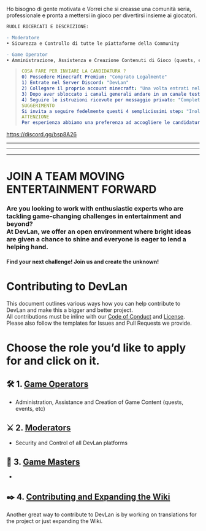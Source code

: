 Ho bisogno di gente motivata e Vorrei che si creasse una comunità seria, professionale e pronta a mettersi in gioco per divertirsi insieme ai giocatori.

```diff
RUOLI RICERCATI E DESCRIZIONE:

- Moderatore
• Sicurezza e Controllo di tutte le piattaforme della Community

- Game Operator
• Amministrazione, Assistenza e Creazione Contenuti di Gioco (quests, eventi, etc)
```
> ```yml
> COSA FARE PER INVIARE LA CANDIDATURA ?
> 0) Possedere Minecraft Premium: "Comprato Legalmente"
> 1) Entrate nel Server Discord: "DevLan"
> 2) Collegare il proprio account minecraft: "Una volta entrati nel server discord, collegate l'account di minecraft "
> 3) Dopo aver sbloccato i canali generali andare in un canale testuale qualsiasi ed eseguire il comando: " %apply "
> 4) Seguire le istruzioni ricevute per messaggio privato: "Completare la domanda, confermare l'invio."
> SUGGERIMENTO
> Si invita a seguire fedelmente questi 4 semplicissimi step: "Inoltre potete tranquillamente rispondere alle domande in Italiano. Candidature inviate diversamente non saranno prese in considerazione."
> ATTENZIONE
> Per esperienza abbiamo una preferenza ad accogliere le candidature da ragazzi maggiori di 16 anni: "Tuttavia accettiamo le candidature da chiunque abbia voglia di tentare e di dimostrare il suo impegno per un progetto comune. Saremo grati di ignorare i limiti di età qualora il candidato rispecchi comunque i termini di professionalismo richiesti."
> ```

https://discord.gg/bsp8A26





---

---

---


# JOIN A TEAM MOVING ENTERTAINMENT FORWARD
###  Are you looking to work with enthusiastic experts who are tackling game-changing challenges in entertainment and beyond?<br>At DevLan, we offer an open environment where bright ideas are given a chance to shine and everyone is eager to lend a helping hand.
#### Find your next challenge! Join us and create the unknown!

# Contributing to DevLan
This document outlines various ways how you can help contribute to DevLan and make this a bigger and better project.<br>
All contributions must be inline with our [Code of Conduct](https://github.com/DevLan-Support/arvan/blob/main/.github/code_of_conduct.md) and [License](https://github.com/DevLan-Support/arvan/blob/main/LICENSE).<br>
Please also follow the templates for Issues and Pull Requests we provide.

# Choose the role you’d like to apply for and click on it.

## :hammer_and_wrench: 1. [Game Operators](https://github.com/DevLan-Support/arvan/blob/main/pages/jobs/game-operators.md)
- Administration, Assistance and Creation of Game Content (quests, events, etc)

## :crossed_swords: 2. [Moderators](https://github.com/DevLan-Support/arvan/blob/main/pages/jobs/moderators.md)
- Security and Control of all DevLan platforms

## :memo: 3. [Game Masters](https://github.com/DevLan-Support/arvan/blob/main/pages/jobs/masters.md)
- 

## ✒️ 4. [Contributing and Expanding the Wiki](https://github.com/DevLan-Support/arvan/wiki/Contributing-and-Expanding-the-Wiki)
Another great way to contribute to DevLan is by working on translations for the project or just expanding the Wiki.
